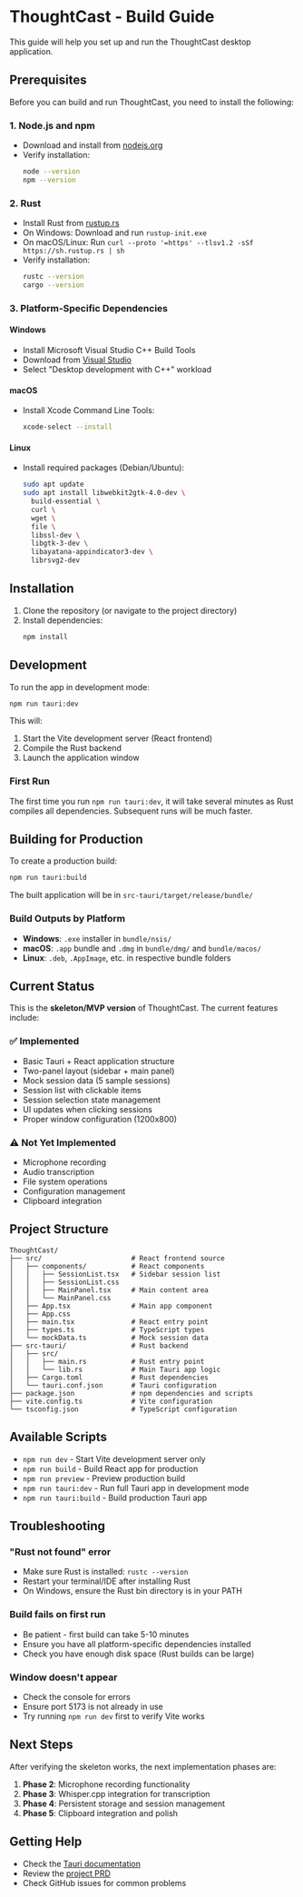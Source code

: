 # ThoughtCast - Build Guide

This guide will help you set up and run the ThoughtCast desktop application.

## Prerequisites

Before you can build and run ThoughtCast, you need to install the following:

### 1. Node.js and npm
- Download and install from [nodejs.org](https://nodejs.org/)
- Verify installation:
  ```bash
  node --version
  npm --version
  ```

### 2. Rust
- Install Rust from [rustup.rs](https://rustup.rs/)
- On Windows: Download and run `rustup-init.exe`
- On macOS/Linux: Run `curl --proto '=https' --tlsv1.2 -sSf https://sh.rustup.rs | sh`
- Verify installation:
  ```bash
  rustc --version
  cargo --version
  ```

### 3. Platform-Specific Dependencies

#### Windows
- Install Microsoft Visual Studio C++ Build Tools
- Download from [Visual Studio](https://visualstudio.microsoft.com/visual-cpp-build-tools/)
- Select "Desktop development with C++" workload

#### macOS
- Install Xcode Command Line Tools:
  ```bash
  xcode-select --install
  ```

#### Linux
- Install required packages (Debian/Ubuntu):
  ```bash
  sudo apt update
  sudo apt install libwebkit2gtk-4.0-dev \
    build-essential \
    curl \
    wget \
    file \
    libssl-dev \
    libgtk-3-dev \
    libayatana-appindicator3-dev \
    librsvg2-dev
  ```

## Installation

1. Clone the repository (or navigate to the project directory)
2. Install dependencies:
   ```bash
   npm install
   ```

## Development

To run the app in development mode:

```bash
npm run tauri:dev
```

This will:
1. Start the Vite development server (React frontend)
2. Compile the Rust backend
3. Launch the application window

### First Run
The first time you run `npm run tauri:dev`, it will take several minutes as Rust compiles all dependencies. Subsequent runs will be much faster.

## Building for Production

To create a production build:

```bash
npm run tauri:build
```

The built application will be in `src-tauri/target/release/bundle/`

### Build Outputs by Platform

- **Windows**: `.exe` installer in `bundle/nsis/`
- **macOS**: `.app` bundle and `.dmg` in `bundle/dmg/` and `bundle/macos/`
- **Linux**: `.deb`, `.AppImage`, etc. in respective bundle folders

## Current Status

This is the **skeleton/MVP version** of ThoughtCast. The current features include:

### ✅ Implemented
- Basic Tauri + React application structure
- Two-panel layout (sidebar + main panel)
- Mock session data (5 sample sessions)
- Session list with clickable items
- Session selection state management
- UI updates when clicking sessions
- Proper window configuration (1200x800)

### ⚠️ Not Yet Implemented
- Microphone recording
- Audio transcription
- File system operations
- Configuration management
- Clipboard integration

## Project Structure

```
ThoughtCast/
├── src/                      # React frontend source
│   ├── components/           # React components
│   │   ├── SessionList.tsx   # Sidebar session list
│   │   ├── SessionList.css
│   │   ├── MainPanel.tsx     # Main content area
│   │   └── MainPanel.css
│   ├── App.tsx               # Main app component
│   ├── App.css
│   ├── main.tsx              # React entry point
│   ├── types.ts              # TypeScript types
│   └── mockData.ts           # Mock session data
├── src-tauri/                # Rust backend
│   ├── src/
│   │   ├── main.rs           # Rust entry point
│   │   └── lib.rs            # Main Tauri app logic
│   ├── Cargo.toml            # Rust dependencies
│   └── tauri.conf.json       # Tauri configuration
├── package.json              # npm dependencies and scripts
├── vite.config.ts            # Vite configuration
└── tsconfig.json             # TypeScript configuration
```

## Available Scripts

- `npm run dev` - Start Vite development server only
- `npm run build` - Build React app for production
- `npm run preview` - Preview production build
- `npm run tauri:dev` - Run full Tauri app in development mode
- `npm run tauri:build` - Build production Tauri app

## Troubleshooting

### "Rust not found" error
- Make sure Rust is installed: `rustc --version`
- Restart your terminal/IDE after installing Rust
- On Windows, ensure the Rust bin directory is in your PATH

### Build fails on first run
- Be patient - first build can take 5-10 minutes
- Ensure you have all platform-specific dependencies installed
- Check you have enough disk space (Rust builds can be large)

### Window doesn't appear
- Check the console for errors
- Ensure port 5173 is not already in use
- Try running `npm run dev` first to verify Vite works

## Next Steps

After verifying the skeleton works, the next implementation phases are:

1. **Phase 2**: Microphone recording functionality
2. **Phase 3**: Whisper.cpp integration for transcription
3. **Phase 4**: Persistent storage and session management
4. **Phase 5**: Clipboard integration and polish

## Getting Help

- Check the [Tauri documentation](https://tauri.app/)
- Review the [project PRD](docs/ProjectGoals.md)
- Check GitHub issues for common problems
